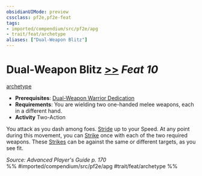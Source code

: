 ```yaml
---
obsidianUIMode: preview
cssclass: pf2e,pf2e-feat
tags:
- imported/compendium/src/pf2e/apg
- trait/feat/archetype
aliases: ["Dual-Weapon Blitz"]
---
```

# Dual-Weapon Blitz  [>>](chapter-9-playing-the-game.md#Actions "Two-Action") *Feat 10*  
[archetype](archetype.md)  

- **Prerequisites**: [Dual-Weapon Warrior Dedication](dual-weapon-warrior-dedication-apg.md)
- **Requirements**: You are wielding two one-handed melee weapons, each in a different hand.
- **Activity** Two-Action

You attack as you dash among foes. [Stride](stride.md) up to your Speed. At any point during this movement, you can [Strike](strike.md) once with each of the two required weapons. These [Strikes](strike.md) can be against the same or different targets, as you see fit.

*Source: Advanced Player's Guide p. 170*  
%% #imported/compendium/src/pf2e/apg #trait/feat/archetype %%